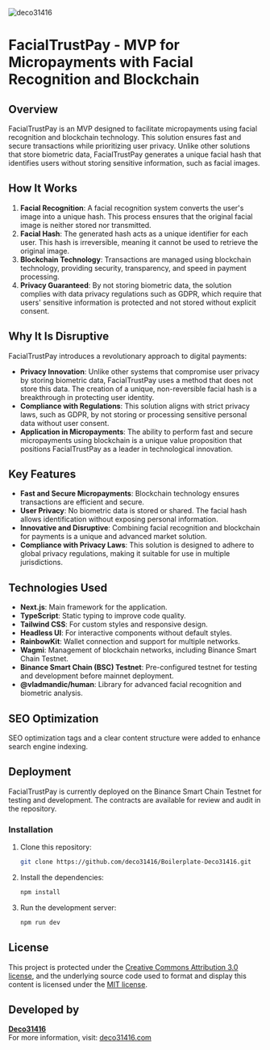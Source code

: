 ![deco31416](https://github.com/deco31416/FacialTrustPay-Deco31416/blob/main/public/FacialTrustPay.svg)

# FacialTrustPay - MVP for Micropayments with Facial Recognition and Blockchain

## Overview
FacialTrustPay is an MVP designed to facilitate micropayments using facial recognition and blockchain technology. This solution ensures fast and secure transactions while prioritizing user privacy. Unlike other solutions that store biometric data, FacialTrustPay generates a unique facial hash that identifies users without storing sensitive information, such as facial images.

## How It Works
1. **Facial Recognition**: A facial recognition system converts the user's image into a unique hash. This process ensures that the original facial image is neither stored nor transmitted.
2. **Facial Hash**: The generated hash acts as a unique identifier for each user. This hash is irreversible, meaning it cannot be used to retrieve the original image.
3. **Blockchain Technology**: Transactions are managed using blockchain technology, providing security, transparency, and speed in payment processing.
4. **Privacy Guaranteed**: By not storing biometric data, the solution complies with data privacy regulations such as GDPR, which require that users' sensitive information is protected and not stored without explicit consent.

## Why It Is Disruptive
FacialTrustPay introduces a revolutionary approach to digital payments:
- **Privacy Innovation**: Unlike other systems that compromise user privacy by storing biometric data, FacialTrustPay uses a method that does not store this data. The creation of a unique, non-reversible facial hash is a breakthrough in protecting user identity.
- **Compliance with Regulations**: This solution aligns with strict privacy laws, such as GDPR, by not storing or processing sensitive personal data without user consent.
- **Application in Micropayments**: The ability to perform fast and secure micropayments using blockchain is a unique value proposition that positions FacialTrustPay as a leader in technological innovation.

## Key Features
- **Fast and Secure Micropayments**: Blockchain technology ensures transactions are efficient and secure.
- **User Privacy**: No biometric data is stored or shared. The facial hash allows identification without exposing personal information.
- **Innovative and Disruptive**: Combining facial recognition and blockchain for payments is a unique and advanced market solution.
- **Compliance with Privacy Laws**: This solution is designed to adhere to global privacy regulations, making it suitable for use in multiple jurisdictions.

## Technologies Used
- **Next.js**: Main framework for the application.
- **TypeScript**: Static typing to improve code quality.
- **Tailwind CSS**: For custom styles and responsive design.
- **Headless UI**: For interactive components without default styles.
- **RainbowKit**: Wallet connection and support for multiple networks.
- **Wagmi**: Management of blockchain networks, including Binance Smart Chain Testnet.
- **Binance Smart Chain (BSC) Testnet**: Pre-configured testnet for testing and development before mainnet deployment.
- **@vladmandic/human**: Library for advanced facial recognition and biometric analysis.

## SEO Optimization
SEO optimization tags and a clear content structure were added to enhance search engine indexing.

## Deployment
FacialTrustPay is currently deployed on the Binance Smart Chain Testnet for testing and development. The contracts are available for review and audit in the repository.

### Installation
1. Clone this repository:
   ```bash
   git clone https://github.com/deco31416/Boilerplate-Deco31416.git
   ```
2. Install the dependencies:
   ```bash
   npm install
   ```
3. Run the development server:
   ```bash
   npm run dev
   ```

## License
This project is protected under the [Creative Commons Attribution 3.0 license](https://creativecommons.org/licenses/by/3.0/us/deed.en), and the underlying source code used to format and display this content is licensed under the [MIT license](https://github.com/deco31416/Boilerplate-Deco31416).

## Developed by
**[Deco31416](https://github.com/deco31416)**  
For more information, visit: [deco31416.com](https://www.deco31416.com/)
